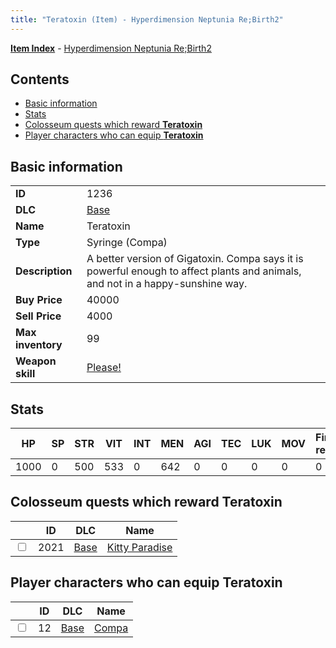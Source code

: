 ```yaml
---
title: "Teratoxin (Item) - Hyperdimension Neptunia Re;Birth2"
---
```


[**Item Index**](/neptunia/rb2/item/index.html) - [Hyperdimension Neptunia Re;Birth2](/neptunia/rb2)

## Contents

- [Basic information](#basic-information)
- [Stats](#stats)
- [Colosseum quests which reward **Teratoxin**](#colosseum-quests-which-reward-teratoxin)
- [Player characters who can equip **Teratoxin**](#player-characters-who-can-equip-teratoxin)

## Basic information

|   |   |
| -- | -- |
| **ID** | 1236 |
| **DLC** | [Base](/neptunia/rb2/dlc/0-base.html) |
| **Name** | Teratoxin |
| **Type** | Syringe (Compa) |
| **Description** | A better version of Gigatoxin. Compa says it is powerful enough to affect plants and animals, and not in a happy-sunshine way. |
| **Buy Price** | 40000 |
| **Sell Price** | 4000 |
| **Max inventory** | 99 |
| **Weapon skill** | [Please!](/neptunia/rb2/skill/0-1602-please.html) |

## Stats

| HP | SP | STR | VIT | INT | MEN | AGI | TEC | LUK | MOV | Fire res. | Ice res. | Wind res. | Lightning res. |
| -- | -- | --- | --- | --- | --- | --- | --- | --- | --- | --------- | -------- | --------- | -------------- |
| 1000 | 0 | 500 | 533 | 0 | 642 | 0 | 0 | 0 | 0 | 0 | 0 | 0 | 0 |

## Colosseum quests which reward **Teratoxin**

|    | ID | DLC | Name |
| -- | -- | --- | ---- |
| <input type="checkbox" id="rb2-colosseum-0-2021" class="trackbox" /> | 2021 | [Base](/neptunia/rb2/dlc/0-base.html) | [Kitty Paradise](/neptunia/rb2/colosseum/0-2021-kitty-paradise.html) |

## Player characters who can equip **Teratoxin**

|    | ID | DLC | Name |
| -- | -- | --- | ---- |
| <input type="checkbox" id="rb2-player-0-12" class="trackbox" /> | 12 | [Base](/neptunia/rb2/dlc/0-base.html) | [Compa](/neptunia/rb2/player/0-12-compa.html) |